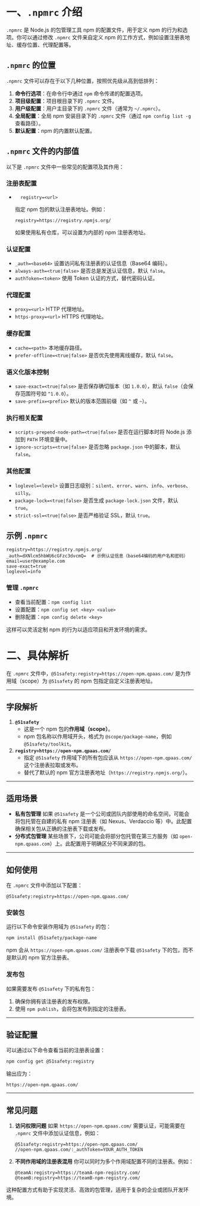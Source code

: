 # 一、`.npmrc` 介绍

`.npmrc` 是 Node.js 的包管理工具 npm 的配置文件，用于定义 npm 的行为和选项。你可以通过修改 `.npmrc` 文件来自定义 npm 的工作方式，例如设置注册表地址、缓存位置、代理配置等。

## `.npmrc` 的位置

`.npmrc` 文件可以存在于以下几种位置，按照优先级从高到低排列：

1. **命令行选项**：在命令行中通过 `npm` 命令传递的配置选项。
2. **项目级配置**：项目根目录下的 `.npmrc` 文件。
3. **用户级配置**：用户主目录下的 `.npmrc` 文件（通常为 `~/.npmrc`）。
4. **全局配置**：全局 npm 安装目录下的 `.npmrc` 文件（通过 `npm config list -g` 查看路径）。
5. **默认配置**：npm 的内置默认配置。

## `.npmrc` 文件的内部值

以下是 `.npmrc` 文件中一些常见的配置项及其作用：

### **注册表配置**

- ```
    registry=<url>
    ```

    指定 npm 包的默认注册表地址。例如：

    ```plaintext
    registry=https://registry.npmjs.org/
    ```

    如果使用私有仓库，可以设置为内部的 npm 注册表地址。

### **认证配置**

- `_auth=<base64>`
     设置访问私有注册表的认证信息（Base64 编码）。
- `always-auth=<true|false>`
     是否总是发送认证信息，默认 `false`。
- `authToken=<token>`
     使用 Token 认证的方式，替代密码认证。

### **代理配置**

- `proxy=<url>`
     HTTP 代理地址。
- `https-proxy=<url>`
     HTTPS 代理地址。

### **缓存配置**

- `cache=<path>`
     本地缓存路径。
- `prefer-offline=<true|false>`
     是否优先使用离线缓存，默认 `false`。

### **语义化版本控制**

- `save-exact=<true|false>`
     是否保存确切版本（如 `1.0.0`），默认 `false`（会保存范围符号如 `^1.0.0`）。
- `save-prefix=<prefix>`
     默认的版本范围前缀（如 `^` 或 `~`）。

### **执行相关配置**

- `scripts-prepend-node-path=<true|false>`
     是否在运行脚本时将 Node.js 添加到 `PATH` 环境变量中。
- `ignore-scripts=<true|false>`
     是否忽略 `package.json` 中的脚本，默认 `false`。

### **其他配置**

- `loglevel=<level>`
     设置日志级别：`silent`、`error`、`warn`、`info`、`verbose`、`silly`。
- `package-lock=<true|false>`
     是否生成 `package-lock.json` 文件，默认 `true`。
- `strict-ssl=<true|false>`
     是否严格验证 SSL，默认 `true`。

## 示例 `.npmrc`

```plaintext
registry=https://registry.npmjs.org/
_auth=dXNlcm5hbWU6cGFzc3dvcmQ=  # 示例认证信息（base64编码的用户名和密码）
email=user@example.com
save-exact=true
loglevel=info
```

### 管理 `.npmrc`

- 查看当前配置：`npm config list`
- 设置配置：`npm config set <key> <value>`
- 删除配置：`npm config delete <key>`

这样可以灵活定制 npm 的行为以适应项目和开发环境的需求。





# 二、具体解析

在 `.npmrc` 文件中，`@51safety:registry=https://open-npm.qpaas.com/` 是为作用域（scope）为 `@51safety` 的 npm 包指定自定义注册表地址。

------

## **字段解析**

1. **`@51safety`**
    - 这是一个 npm 包的**作用域（scope）**。
    - npm 包名称以作用域开头，格式为 `@scope/package-name`，例如 `@51safety/toolkit`。
2. **`registry=https://open-npm.qpaas.com/`**
    - 指定 `@51safety` 作用域下的所有包应该从 `https://open-npm.qpaas.com/` 这个注册表拉取或发布。
    - 替代了默认的 npm 官方注册表地址（`https://registry.npmjs.org/`）。

------

## **适用场景**

- **私有包管理**
     如果 `@51safety` 是一个公司或团队内部使用的命名空间，可能会将包托管在自建的私有 npm 注册表（如 Nexus、Verdaccio 等）中。此配置确保相关包从正确的注册表下载或发布。
- **分布式包管理**
     某些场景下，公司可能会将部分包托管在第三方服务（如 `open-npm.qpaas.com`）上。此配置用于明确区分不同来源的包。

------

## **如何使用**

在 `.npmrc` 文件中添加以下配置：

```plaintext
@51safety:registry=https://open-npm.qpaas.com/
```

### **安装包**

运行以下命令安装作用域为 `@51safety` 的包：

```bash
npm install @51safety/package-name
```

npm 会从 `https://open-npm.qpaas.com/` 注册表中下载 `@51safety` 下的包，而不是默认的 npm 官方注册表。

### **发布包**

如果需要发布 `@51safety` 下的私有包：

1. 确保你拥有该注册表的发布权限。
2. 使用 `npm publish`，会将包发布到指定的注册表。

------

## **验证配置**

可以通过以下命令查看当前的注册表设置：

```bash
npm config get @51safety:registry
```

输出应为：

```plaintext
https://open-npm.qpaas.com/
```

------

## **常见问题**

1. **访问权限问题** 如果 `https://open-npm.qpaas.com/` 需要认证，可能需要在 `.npmrc` 文件中添加认证信息，例如：

    ```plaintext
    @51safety:registry=https://open-npm.qpaas.com/
    //open-npm.qpaas.com/:_authToken=YOUR_AUTH_TOKEN
    ```

2. **不同作用域的注册表混用** 你可以同时为多个作用域配置不同的注册表。例如：

    ```plaintext
    @teamA:registry=https://teamA-npm-registry.com/
    @teamB:registry=https://teamB-npm-registry.com/
    ```

这种配置方式有助于实现灵活、高效的包管理，适用于复杂的企业或团队开发环境。